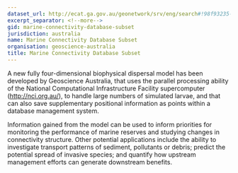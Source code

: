 ```yaml
---
dataset_url: http://ecat.ga.gov.au/geonetwork/srv/eng/search#!98f93235-e053-4dd5-b7df-8c1a2c0be461
excerpt_separator: <!--more-->
gid: marine-connectivity-database-subset
jurisdiction: australia
name: Marine Connectivity Database Subset
organisation: geoscience-australia
title: Marine Connectivity Database Subset
---
```


A new fully four-dimensional biophysical dispersal model has been developed by Geoscience Australia, that uses the parallel processing ability of the National Computational Infrastructure Facility supercomputer (http://nci.org.au/), to handle large numbers of simulated larvae, and that can also save supplementary positional information as points within a database management system.

<!--more-->

Information gained from the model can be used to inform priorities for monitoring the performance of marine reserves and studying changes in connectivity structure. Other potential applications include the ability to investigate transport patterns of sediment, pollutants or debris; predict the potential spread of invasive species; and quantify how upstream management efforts can generate downstream benefits.